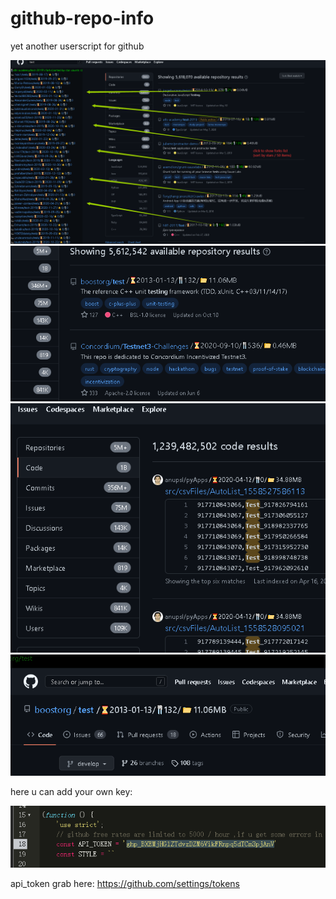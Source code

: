 # github-repo-info
yet another userscript for github 

![](https://github.com/CXXN008/github-repo-info/blob/master/preview/g5.png?raw=true)
![](https://github.com/CXXN008/github-repo-info/blob/master/preview/g1.png?raw=true)
![](https://github.com/CXXN008/github-repo-info/blob/master/preview/g2.png?raw=true)
![](https://github.com/CXXN008/github-repo-info/blob/master/preview/g3.png?raw=true)


here u can add your own key:

![](https://github.com/CXXN008/github-repo-info/blob/master/preview/g4.png?raw=true)

api_token grab here:
https://github.com/settings/tokens
